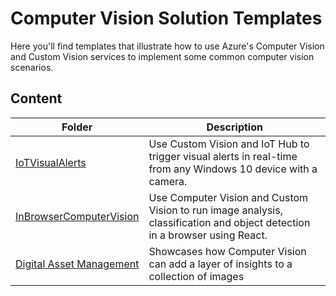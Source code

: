# Computer Vision Solution Templates

Here you'll find templates that illustrate how to use Azure's Computer Vision and Custom Vision services to implement some common computer vision scenarios.

## Content

| Folder | Description |
|-------------|-------------|
| [IoTVisualAlerts](/IoTVisualAlerts) | Use Custom Vision and IoT Hub to trigger visual alerts in real-time from any Windows 10 device with a camera.|
| [InBrowserComputerVision](/InBrowserComputerVision) | Use Computer Vision and Custom Vision to run image analysis, classification and object detection in a browser using React.|
| [Digital Asset Management](/DigitalAssetManagement) | Showcases how Computer Vision can add a layer of insights to a collection of images|
